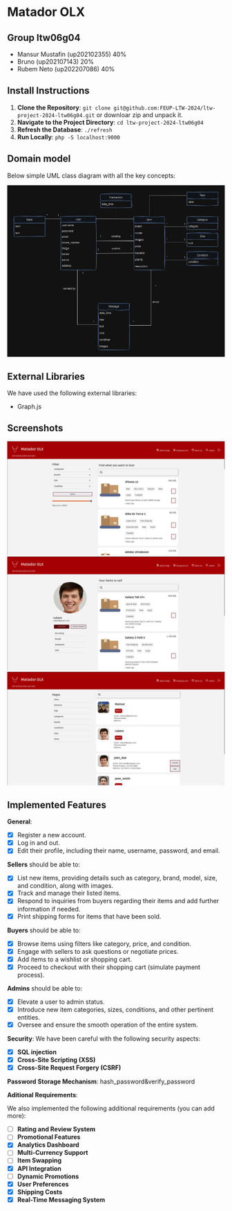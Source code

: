 # Matador OLX

## Group ltw06g04

- Mansur Mustafin (up202102355) 40%
- Bruno (up202107143) 20%
- Rubem Neto (up202207086) 40%

## Install Instructions

1. **Clone the Repository**: `git clone git@github.com:FEUP-LTW-2024/ltw-project-2024-ltw06g04.git` or downloar zip and unpack it.
2. **Navigate to the Project Directory**: `cd ltw-project-2024-ltw06g04`
3. **Refresh the Database**: `./refresh`
4. **Run Locally**: `php -S localhost:9000`

## Domain model

Below simple UML class diagram with all the key concepts:

![alt text](assets/docs/image-3.png)

## External Libraries

We have used the following external libraries:

- Graph.js 

## Screenshots
![alt text](assets/docs/image.png)
![alt text](assets/docs/image-1.png)
![alt text](assets/docs/image-2.png)

## Implemented Features

**General**:

- [X] Register a new account.
- [X] Log in and out.
- [X] Edit their profile, including their name, username, password, and email.

**Sellers**  should be able to:

- [X] List new items, providing details such as category, brand, model, size, and condition, along with images.
- [X] Track and manage their listed items.
- [X] Respond to inquiries from buyers regarding their items and add further information if needed.
- [X] Print shipping forms for items that have been sold.

**Buyers**  should be able to:

- [X] Browse items using filters like category, price, and condition.
- [X] Engage with sellers to ask questions or negotiate prices.
- [X] Add items to a wishlist or shopping cart.
- [X] Proceed to checkout with their shopping cart (simulate payment process).

**Admins**  should be able to:

- [X] Elevate a user to admin status.
- [X] Introduce new item categories, sizes, conditions, and other pertinent entities.
- [X] Oversee and ensure the smooth operation of the entire system.

**Security**:
We have been careful with the following security aspects:

- [X] **SQL injection**
- [X] **Cross-Site Scripting (XSS)**
- [X] **Cross-Site Request Forgery (CSRF)**

**Password Storage Mechanism**: hash_password&verify_password

**Aditional Requirements**:

We also implemented the following additional requirements (you can add more):

- [ ] **Rating and Review System**
- [ ] **Promotional Features**
- [X] **Analytics Dashboard**
- [ ] **Multi-Currency Support**
- [ ] **Item Swapping**
- [X] **API Integration**
- [ ] **Dynamic Promotions**
- [X] **User Preferences**
- [X] **Shipping Costs**
- [X] **Real-Time Messaging System**